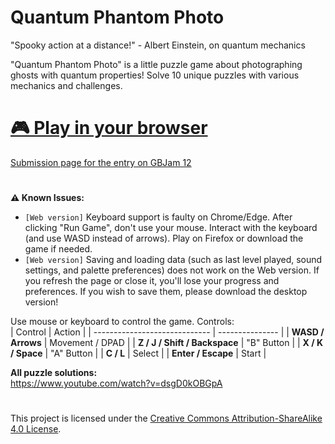 # Quantum Phantom Photo
"Spooky action at a distance!" - Albert Einstein, on quantum mechanics

"Quantum Phantom Photo" is a little puzzle game about photographing ghosts with quantum properties! Solve 10 unique puzzles with various mechanics and challenges.  
# [🎮 Play in your browser](https://hugobdesigner.itch.io/quantum-phantom-photo)
[Submission page for the entry on GBJam 12](https://itch.io/jam/gbjam-12/rate/2986227)

# 
**⚠ Known Issues:**  
- `[Web version]` Keyboard support is faulty on Chrome/Edge. After clicking "Run Game", don't use your mouse. Interact with the keyboard (and use WASD instead of arrows). Play on Firefox or download the game if needed.
- `[Web version]` Saving and loading data (such as last level played, sound settings, and palette preferences) does not work on the Web version. If you refresh the page or close it, you'll lose your progress and preferences. If you wish to save them, please download the desktop version!

Use mouse or keyboard to control the game. Controls:  
| Control                       | Action          |
| ----------------------------- | --------------- |
| **WASD / Arrows**             | Movement / DPAD |
| **Z / J / Shift / Backspace** | "B" Button      |
| **X / K / Space**             | "A" Button      |
| **C / L**                     | Select          |
| **Enter / Escape**            | Start           |


**All puzzle solutions:**  
https://www.youtube.com/watch?v=dsgD0kOBGpA
# 
This project is licensed under the [Creative Commons Attribution-ShareAlike 4.0 License](https://creativecommons.org/licenses/by-sa/4.0/).
